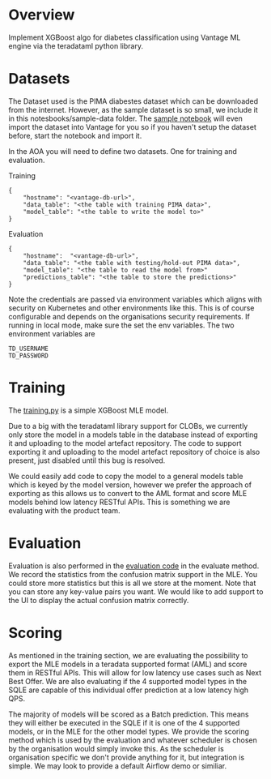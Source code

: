 # Overview
Implement XGBoost algo for diabetes classification using Vantage ML engine via the teradataml python library.

# Datasets
The Dataset used is the PIMA diabestes dataset which can be downloaded from the internet. However, as the sample dataset is so small, we include it in this notesbooks/sample-data folder. The [sample notebook](notebooks/Explore%20Diabetes%20Vantage.ipynb) will even import the dataset into Vantage for you so if you haven't setup the dataset before, start the notebook and import it.

In the AOA you will need to define two datasets. One for training and evaluation.

Training

    {
        "hostname": "<vantage-db-url>",
        "data_table": "<the table with training PIMA data>",
        "model_table": "<the table to write the model to>"
    }
    

Evaluation 
  
    {
        "hostname":  "<vantage-db-url>",
        "data_table": "<the table with testing/hold-out PIMA data>",
        "model_table": "<the table to read the model from>"
        "predictions_table": "<the table to store the predictions>"
    }
    
Note the credentials are passed via environment variables which aligns with security on Kubernetes and other environments like this. This is of course configurable and depends on the organisations security requirements. If running in local mode, make sure the set the env variables. The two environment variables are 

    TD_USERNAME
    TD_PASSWORD


# Training
The [training.py](model_modules/training.py) is a simple XGBoost MLE model. 

Due to a big with the teradataml library support for CLOBs, we currently only store the model in a models table in the database instead of exporting it and uploading to the model artefact repository. The code to support exporting it and uploading to the model artefact repository of choice is also present, just disabled until this bug is resolved. 

We could easily add code to copy the model to a general models table which is keyed by the model version, however we prefer the approach of exporting as this allows us to convert to the AML format and score MLE models behind low latency RESTful APIs. This is something we are evaluating with the product team. 


# Evaluation
Evaluation is also performed in the [evaluation code](model_modules/scoring.py) in the evaluate method. We record the statistics from the confusion matrix support in the MLE. You could store more statistics but this is all we store at the moment. Note that you can store any key-value pairs you want. We would like to add support to the UI to display the actual confusion matrix correctly. 

# Scoring 
As mentioned in the training section, we are evaluating the possibility to export the MLE models in a teradata supported format (AML) and score them in RESTful APIs. This will allow for low latency use cases such as Next Best Offer. We are also evaluating if the 4 supported model types in the SQLE are capable of this individual offer prediction at a low latency high QPS.

The majority of models will be scored as a Batch prediction. This means they will either be executed in the SQLE if it is one of the 4 supported models, or in the MLE for the other model types. We provide the scoring method which is used by the evaluation and whatever scheduler is chosen by the organisation would simply invoke this. As the scheduler is organisation specific we don't provide anything for it, but integration is simple. We may look to provide a default Airflow demo or similiar. 

